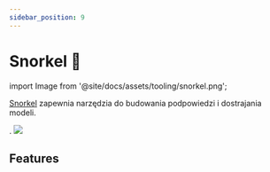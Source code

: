 ```yaml
---
sidebar_position: 9
---
```


# Snorkel 🚧

import Image from '@site/docs/assets/tooling/snorkel.png';

[Snorkel](https://snorkel.ai/snorkel-flow-platform/foundation-model/) zapewnia
narzędzia do budowania podpowiedzi i dostrajania modeli.

<div style={{textAlign: 'center'}}>.
  <img src={Image} style={{width: "750px"}} />
</div>

## Features



